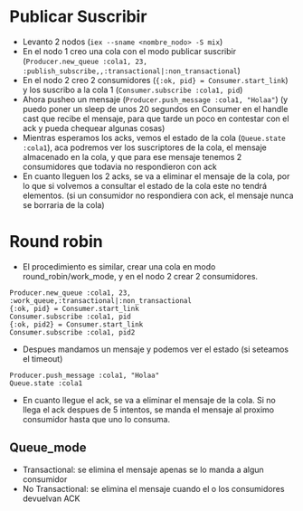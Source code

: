 # Publicar Suscribir

* Levanto 2 nodos (`iex --sname <nombre_nodo> -S mix`)
* En el nodo 1 creo una cola con el modo publicar suscribir (`Producer.new_queue :cola1, 23, :publish_subscribe,,:transactional|:non_transactional`)
* En el nodo 2 creo 2 consumidores (`{:ok, pid} = Consumer.start_link`) y los suscribo a la cola 1 (`Consumer.subscribe :cola1, pid`)
* Ahora pusheo un mensaje (`Producer.push_message :cola1, "Holaa"`) (y puedo poner un sleep de unos 20 segundos en Consumer en el handle cast que recibe el mensaje, para que tarde un poco en contestar con el ack y pueda chequear algunas cosas)
* Mientras esperamos los acks, vemos el estado de la cola (`Queue.state :cola1`), aca podremos ver los suscriptores de la cola, el mensaje almacenado en la cola, y que para ese mensaje tenemos 2 consumidores que todavia no respondieron con ack
* En cuanto lleguen los 2 acks, se va a eliminar el mensaje de la cola, por lo que si volvemos a consultar el estado de la cola este no tendrá elementos. (si un consumidor no respondiera con ack, el mensaje nunca se borraria de la cola)

# Round robin
* El procedimiento es similar, crear una cola en modo round_robin/work_mode, y en el nodo 2 crear 2 consumidores.
```
Producer.new_queue :cola1, 23, :work_queue,:transactional|:non_transactional
{:ok, pid} = Consumer.start_link
Consumer.subscribe :cola1, pid
{:ok, pid2} = Consumer.start_link
Consumer.subscribe :cola1, pid2
```
* Despues mandamos un mensaje y podemos ver el estado (si seteamos el timeout)
```
Producer.push_message :cola1, "Holaa"
Queue.state :cola1
```
* En cuanto llegue el ack, se va a eliminar el mensaje de la cola. Si no llega el ack despues de 5 intentos, se manda el mensaje al proximo consumidor hasta que uno lo consuma.

## Queue_mode
* Transactional: se elimina el mensaje apenas se lo manda a algun consumidor
* No Transactional: se elimina el mensaje cuando el o los consumidores devuelvan ACK